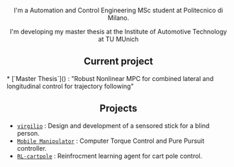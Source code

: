 <p align="center">
I'm a Automation and Control Engineering MSc student at Politecnico di Milano.
</p>
<p align="center">
I'm developing my master thesis at the Institute of Automotive Technology at TU MUnich
</p>

<h2 align="center"> Current project</h2>
* [`Master Thesis`]() : "Robust Nonlinear MPC for combined lateral and longitudinal control for trajectory following"



<h2 align="center"> Projects</h2>


* [`virgilio`](https://github.com/guidosassaroli/virgilio) : Design and development of a sensored stick for a blind person. 
* [`Mobile Manipulator`](https://github.com/guidosassaroli/mobile_manipulator) : Computer Torque Control and Pure Pursuit controller. 
* [`RL-cartpole`](https://github.com/guidosassaroli/RL-cartpole) : Reinfrocment learning agent for cart pole control.





<!--
**guidosassaroli/guidosassaroli** is a ✨ _special_ ✨ repository because its `README.md` (this file) appears on your GitHub profile.

Here are some ideas to get you started:

- 🔭 I’m currently working on ...
- 🌱 I’m currently learning ...
- 👯 I’m looking to collaborate on ...
- 🤔 I’m looking for help with ...
- 💬 Ask me about ...
- 📫 How to reach me: ...
- 😄 Pronouns: ...
- ⚡ Fun fact: ...
-->
